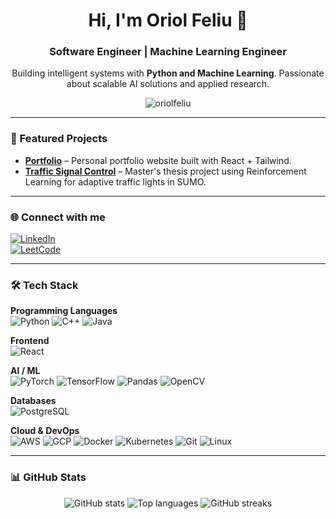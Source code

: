 <h1 align="center">Hi, I'm Oriol Feliu 👋</h1>
<h3 align="center">Software Engineer | Machine Learning Engineer</h3>
<p align="center">Building intelligent systems with <b>Python and Machine Learning</b>. Passionate about scalable AI solutions and applied research.</p>


<p align="center"> 
  <img src="https://komarev.com/ghpvc/?username=oriolfeliu&label=Profile%20views&color=0e75b6&style=flat" alt="oriolfeliu" /> 
</p>

---

### 🔭 Featured Projects
- [**Portfolio**](https://github.com/OriolFeliu/portfolio) – Personal portfolio website built with React + Tailwind.  
- [**Traffic Signal Control**](https://github.com/OriolFeliu/RL-TrafficFlow-BQN) – Master's thesis project using Reinforcement Learning for adaptive traffic lights in SUMO.   

---

### 🌐 Connect with me
[![LinkedIn](https://img.shields.io/badge/LinkedIn-Oriol%20Feliu-blue?logo=linkedin)](https://linkedin.com/in/oriol-feliu-juarez)  
[![LeetCode](https://img.shields.io/badge/LeetCode-OriolFeliu-orange?logo=leetcode)](https://leetcode.com/oriolfeliu)  

---

### 🛠️ Tech Stack

**Programming Languages**  
![Python](https://img.shields.io/badge/Python-3776AB?logo=python&logoColor=white) 
![C++](https://img.shields.io/badge/C++-00599C?logo=cplusplus&logoColor=white) 
![Java](https://img.shields.io/badge/Java-007396?logo=java&logoColor=white)  

**Frontend**  
![React](https://img.shields.io/badge/React-20232A?logo=react&logoColor=61DAFB)  

**AI / ML**  
![PyTorch](https://img.shields.io/badge/PyTorch-EE4C2C?logo=pytorch&logoColor=white) 
![TensorFlow](https://img.shields.io/badge/TensorFlow-FF6F00?logo=tensorflow&logoColor=white) 
![Pandas](https://img.shields.io/badge/Pandas-150458?logo=pandas&logoColor=white) 
![OpenCV](https://img.shields.io/badge/OpenCV-5C3EE8?logo=opencv&logoColor=white)  

**Databases**  
![PostgreSQL](https://img.shields.io/badge/PostgreSQL-316192?logo=postgresql&logoColor=white)  

**Cloud & DevOps**  
![AWS](https://img.shields.io/badge/AWS-232F3E?logo=amazon-aws&logoColor=white) 
![GCP](https://img.shields.io/badge/GCP-4285F4?logo=googlecloud&logoColor=white) 
![Docker](https://img.shields.io/badge/Docker-2496ED?logo=docker&logoColor=white) 
![Kubernetes](https://img.shields.io/badge/Kubernetes-326CE5?logo=kubernetes&logoColor=white) 
![Git](https://img.shields.io/badge/Git-F05032?logo=git&logoColor=white) 
![Linux](https://img.shields.io/badge/Linux-FCC624?logo=linux&logoColor=black)  

---

### 📊 GitHub Stats
<p align="center">
  <img src="https://github-readme-stats.vercel.app/api?username=oriolfeliu&show_icons=true&theme=tokyonight" alt="GitHub stats" />
  <img src="https://github-readme-stats.vercel.app/api/top-langs/?username=oriolfeliu&layout=compact&theme=tokyonight" alt="Top languages" />
  <img src="https://github-readme-streak-stats.herokuapp.com/?user=oriolfeliu&theme=tokyonight" alt="GitHub streaks" />
</p>
